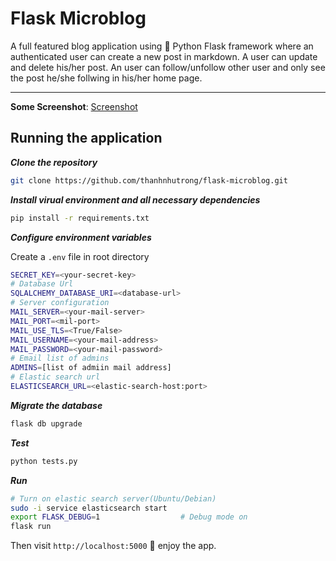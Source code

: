 # Flask Microblog

A full featured blog application using :snake: Python Flask framework where an authenticated user can create a new post in markdown. A user can update and delete his/her post. An user can follow/unfollow other user and only see the post he/she follwing in his/her home page.

---

**Some Screenshot**: [Screenshot](some-cool-features.md)

## Running the application

***Clone the repository***

```bash
git clone https://github.com/thanhnhutrong/flask-microblog.git
```

***Install virual environment and all necessary dependencies***
```bash
pip install -r requirements.txt
```
***Configure environment variables***

Create a `.env` file in root directory
```sh
SECRET_KEY=<your-secret-key>
# Database Url
SQLALCHEMY_DATABASE_URI=<database-url>
# Server configuration
MAIL_SERVER=<your-mail-server>
MAIL_PORT=<mil-port>
MAIL_USE_TLS=<True/False>
MAIL_USERNAME=<your-mail-address>
MAIL_PASSWORD=<your-mail-password>
# Email list of admins
ADMINS=[list of admiin mail address]
# Elastic search url
ELASTICSEARCH_URL=<elastic-search-host:port>
```

***Migrate the database***

```bash
flask db upgrade
```
***Test***

```bash
python tests.py
```

***Run***
```bash
# Turn on elastic search server(Ubuntu/Debian)
sudo -i service elasticsearch start
export FLASK_DEBUG=1                  # Debug mode on
flask run 
```
Then visit `http://localhost:5000` :rocket: enjoy the app.